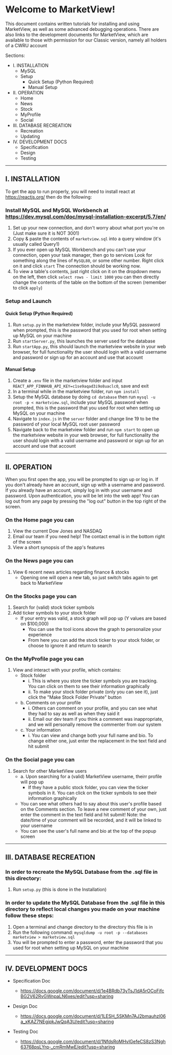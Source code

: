 # Welcome to MarketView!

This document contains written tutorials for installing and using MarketView, as well as some advanced debugging operations.
There are also links to the development documents for MarketView, which are available to those with permission for our Classic version,
namely all holders of a CWRU account

Sections:

- I. INSTALLATION
  - MySQL
  - Setup
    - Quick Setup (Python Required)
    - Manual Setup
- II. OPERATION
  - Home
  - News
  - Stock
  - MyProfile
  - Social
- III. DATABASE RECREATION
  - Recreation
  - Updating
- IV. DEVELOPMENT DOCS
  - Specification
  - Design
  - Testing

----------------------------------------------------------------------------------------------------------------------------------------------------

## I. INSTALLATION

To get the app to run properly, you will need to install react at https://reactjs.org/
then do the following:

### Install MySQL and MySQL Workbench at https://dev.mysql.com/doc/mysql-installation-excerpt/5.7/en/

1. Set up your new connection, and don't worry about what port you're on (Just make sure it is NOT 3001)
2. Copy & paste the contents of `marketview.sql` into a query window (it's usually called Query1)
3. If you ever open up MySQL Workbench and you can't use your connection, open your task manager, then go to services Look for something along the lines of `MySQL80`, or some other number. Right click on it and click `start` The connection should be working now.
4. To view a table's contents, just right click on it on the dropdown menu on the left, then click `select rows - limit 1000` you can then directly change the contents of the table on the bottom of the screen (remember to click `apply`)

### Setup and Launch

#### Quick Setup (Python Required)

1. Run `setup.py` in the marketview folder, include your MySQL password when prompted, this is the password that you used for root when setting up MySQL on your machine
2. Run `startServer.py`, this launches the server used for the database
3. Run `startApp.py`, this should launch the marketview website in your web browser, for full functionality the user should login with a valid username and password or sign up for an account and use that account

#### Manual Setup

1. Create a `.env` file in the marketview folder and input `REACT_APP_FINNHUB_API_KEY=c1se9aqad3i9o8uaclc0`, save and exit
2. In a terminal while in the marketview folder, run `npm install`
3. Setup the MySQL database by doing `cd database` then run `mysql -u root -p < marketview.sql`, include your MySQL password when prompted, this is the password that you used for root when setting up MySQL on your machine
4. Navigate to `index.js` in the `server` folder and change line 19 to be the password of your local MySQL root user password
5. Navigate back to the marketview folder and run `npm start` to open up the marketview website in your web browser, for full functionality the user should login with a valid username and password or sign up for an account and use that account

----------------------------------------------------------------------------------------------------------------------------------------------------

## II. OPERATION

When you first open the app, you will be prompted to sign up or log in. If you don't already have an account, sign up with a username and password. If you already have an account, simply log in with your username and password. Upon authentication, you will be let into the web app! You can log out from any page by pressing the "log out" button in the top right of the screen.

### On the Home page you can

1. View the current Dow Jones and NASDAQ
2. Email our team if you need help! The contact email is in the bottom right of the screen
3. View a short synopsis of the app's features

### On the News page you can

1. View 6 recent news articles regarding finance & stocks
    - Opening one will open a new tab, so just switch tabs again to get back to MarketView

### On the Stocks page you can

1. Search for (valid) stock ticker symbols 
2. Add ticker symbols to your stock folder
    - If your entry was valid, a stock graph will pop up (Y values are based on $100,000)
        - You can use the tool icons above the graph to personalize your experience
        - From here you can add the stock ticker to your stock folder, or choose to ignore it and return to search

### On the MyProfile page you can

1. View and interact with your profile, which contains:
    - Stock folder
        - i.  This is where you store the ticker symbols you are tracking. You can click on them to see their information graphically
        - ii. To make your stock folder private (only you can see it), just click the "Make Stock Folder Private" button
    - b. Comments on your profile
        - i.  Others can comment on your profile, and you can see what they had to say as well as when they said it
        - ii. Email our dev team if you think a comment was inappropriate, and we will personally remove the commenter from our system
    - c. Your information
        - i.  You can view and change both your full name and bio. To change either one, just enter the replacement in the text field and hit submit

### On the Social page you can

1. Search for other MarketView users
    - a. Upon searching for a (valid) MarketView username, theirr profile will pop up
        - If they have a public stock folder, you can view the ticker symbols in it. You can click on the ticker symbols to see their information graphically
    - You can see what others had to say about this user's profile based on the Comments section. To leave a new comment of your own, just enter the comment in the text field and hit submit! Note: the date/time of your comment will be recorded, and it will be linked to your username
    - You can see the user's full name and bio at the top of the popup screen

----------------------------------------------------------------------------------------------------------------------------------------------------

## III. DATABASE RECREATION

### In order to recreate the MySQL Database from the .sql file in this directory:

1. Run `setup.py` (this is done in the Installation)

### In order to update the MySQL Database from the .sql file in this directory to reflect local changes you made on your machine follow these steps:

1. Open a terminal and change directory to the directory this file is in
2. Run the following command: `mysqldump -u root -p --databases marketview > marketview.sql`
3. You will be prompted to enter a password, enter the password that you used for root when setting up MySQL on your machine

----------------------------------------------------------------------------------------------------------------------------------------------------

## IV. DEVELOPMENT DOCS

- Specification Doc
  - https://docs.google.com/document/d/1e4BRdb73yTsJ1dA5rOCoFifcBG2V62RvGWnpaLN6xes/edit?usp=sharing

- Design Doc
  - https://docs.google.com/document/d/1LESH_5SKMn7AJ2bmauhzl06a_xKAZ7NEgjpkJwQqA3U/edit?usp=sharing

- Testing Doc
  - https://docs.google.com/document/d/1NfdsRoMHvlGefeCS8zS3Ngh63768psLYrq-_cmRmMwE/edit?usp=sharing
